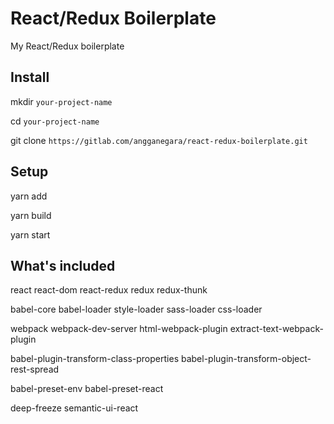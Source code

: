 # React/Redux Boilerplate
My React/Redux boilerplate

## Install
mkdir `your-project-name`

cd `your-project-name`

git clone `https://gitlab.com/angganegara/react-redux-boilerplate.git`

## Setup
yarn add

yarn build

yarn start

## What's included

react react-dom react-redux redux redux-thunk

babel-core babel-loader style-loader sass-loader css-loader

webpack webpack-dev-server html-webpack-plugin extract-text-webpack-plugin

babel-plugin-transform-class-properties babel-plugin-transform-object-rest-spread

babel-preset-env babel-preset-react

deep-freeze semantic-ui-react